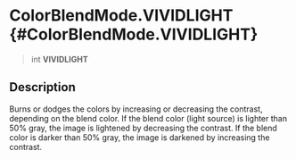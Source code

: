 ColorBlendMode.VIVIDLIGHT {#ColorBlendMode.VIVIDLIGHT}
=========================

> int **VIVIDLIGHT**

Description
-----------

Burns or dodges the colors by increasing or decreasing the contrast,
depending on the blend color. If the blend color (light source) is
lighter than 50% gray, the image is lightened by decreasing the
contrast. If the blend color is darker than 50% gray, the image is
darkened by increasing the contrast.
